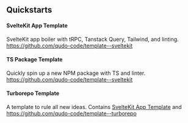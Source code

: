 ## Quickstarts

#### SvelteKit App Template
SvelteKit app boiler with tRPC, Tanstack Query, Tailwind, and linting.
https://github.com/qudo-code/template--sveltekit

#### TS Package Template
Quickly spin up a new NPM package with TS and linter.
https://github.com/qudo-code/template--sveltekit

#### Turborepo Template
A template to rule all new ideas. Contains [SvelteKit App Template](https://github.com/qudo-code/template--sveltekit) and 
https://github.com/qudo-code/template--turborepo

